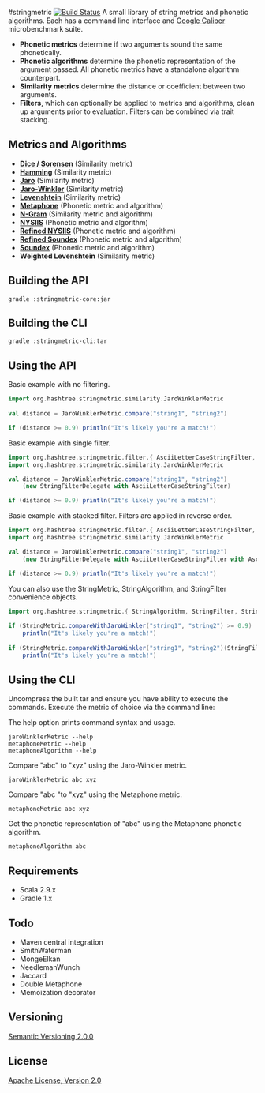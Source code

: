 #stringmetric [![Build Status](https://secure.travis-ci.org/rockymadden/stringmetric.png)](http://travis-ci.org/rockymadden/stringmetric)
A small library of string metrics and phonetic algorithms. Each has a command line interface and [Google Caliper](http://code.google.com/p/caliper/) microbenchmark suite.

* __Phonetic metrics__ determine if two arguments sound the same phonetically. 
* __Phonetic algorithms__ determine the phonetic representation of the argument passed. All phonetic metrics have a standalone algorithm counterpart. 
* __Similarity metrics__ determine the distance or coefficient between two arguments.
* __Filters__, which can optionally be applied to metrics and algorithms, clean up arguments prior to evaluation. Filters can be combined via trait stacking.

## Metrics and Algorithms
* __[Dice / Sorensen](http://en.wikipedia.org/wiki/Dice%27s_coefficient)__ (Similarity metric)
* __[Hamming](http://en.wikipedia.org/wiki/Hamming_distance)__ (Similarity metric)
* __[Jaro](http://en.wikipedia.org/wiki/Jaro-Winkler_distance)__ (Similarity metric)
* __[Jaro-Winkler](http://en.wikipedia.org/wiki/Jaro-Winkler_distance)__ (Similarity metric)
* __[Levenshtein](http://en.wikipedia.org/wiki/Levenshtein_distance)__ (Similarity metric)
* __[Metaphone](http://en.wikipedia.org/wiki/Metaphone)__ (Phonetic metric and algorithm)
* __[N-Gram](http://en.wikipedia.org/wiki/N-gram)__ (Similarity metric and algorithm)
* __[NYSIIS](http://en.wikipedia.org/wiki/New_York_State_Identification_and_Intelligence_System)__ (Phonetic metric and algorithm)
* __[Refined NYSIIS](http://www.markcrocker.com/rexxtipsntricks/rxtt28.2.0482.html)__ (Phonetic metric and algorithm)
* __[Refined Soundex](http://ntz-develop.blogspot.com/2011/03/phonetic-algorithms.html)__ (Phonetic metric and algorithm)
* __[Soundex](http://en.wikipedia.org/wiki/Soundex)__ (Phonetic metric and algorithm)
* __Weighted Levenshtein__ (Similarity metric)

## Building the API
```shell
gradle :stringmetric-core:jar
```

## Building the CLI
```shell
gradle :stringmetric-cli:tar
```

## Using the API
Basic example with no filtering.
```scala
import org.hashtree.stringmetric.similarity.JaroWinklerMetric  
  
val distance = JaroWinklerMetric.compare("string1", "string2")

if (distance >= 0.9) println("It's likely you're a match!")
```

Basic example with single filter.
```scala
import org.hashtree.stringmetric.filter.{ AsciiLetterCaseStringFilter, StringFilterDelegate }
import org.hashtree.stringmetric.similarity.JaroWinklerMetric

val distance = JaroWinklerMetric.compare("string1", "string2")
    (new StringFilterDelegate with AsciiLetterCaseStringFilter)

if (distance >= 0.9) println("It's likely you're a match!")
```

Basic example with stacked filter. Filters are applied in reverse order.
```scala
import org.hashtree.stringmetric.filter.{ AsciiLetterCaseStringFilter, AsciiLetterOnlyStringFilter, StringFilterDelegate }
import org.hashtree.stringmetric.similarity.JaroWinklerMetric

val distance = JaroWinklerMetric.compare("string1", "string2")
    (new StringFilterDelegate with AsciiLetterCaseStringFilter with AsciiLetterOnlyStringFilter)

if (distance >= 0.9) println("It's likely you're a match!")
```

You can also use the StringMetric, StringAlgorithm, and StringFilter convenience objects.
```scala
import org.hashtree.stringmetric.{ StringAlgorithm, StringFilter, StringMetric}
  
if (StringMetric.compareWithJaroWinkler("string1", "string2") >= 0.9) 
    println("It's likely you're a match!")
 
if (StringMetric.compareWithJaroWinkler("string1", "string2")(StringFilter.asciiLetterCase) >= 0.9) 
    println("It's likely you're a match!")
```

## Using the CLI
Uncompress the built tar and ensure you have ability to execute the commands. Execute the metric of choice via the command line:

The help option prints command syntax and usage.
```shell
jaroWinklerMetric --help
metaphoneMetric --help
metaphoneAlgorithm --help
```

Compare "abc" to "xyz" using the Jaro-Winkler metric.
```shell
jaroWinklerMetric abc xyz
```

Compare "abc "to "xyz" using the Metaphone metric.
```shell
metaphoneMetric abc xyz
```

Get the phonetic representation of "abc" using the Metaphone phonetic algorithm.
```shell 
metaphoneAlgorithm abc
```

## Requirements
* Scala 2.9.x
* Gradle 1.x

## Todo
* Maven central integration
* SmithWaterman
* MongeElkan
* NeedlemanWunch
* Jaccard
* Double Metaphone
* Memoization decorator

## Versioning
[Semantic Versioning 2.0.0](http://semver.org/)

## License
[Apache License, Version 2.0](http://www.apache.org/licenses/LICENSE-2.0)